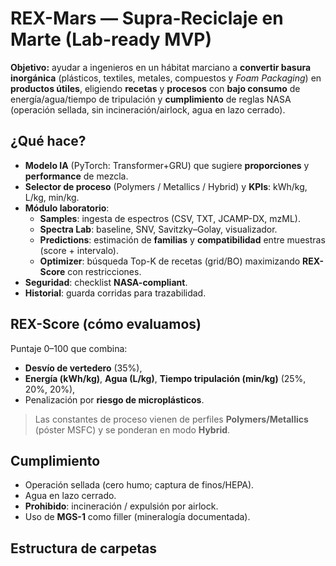 # REX-Mars — Supra-Reciclaje en Marte (Lab-ready MVP)

**Objetivo:** ayudar a ingenieros en un hábitat marciano a **convertir basura inorgánica** (plásticos, textiles, metales, compuestos y *Foam Packaging*) en **productos útiles**, eligiendo **recetas** y **procesos** con **bajo consumo** de energía/agua/tiempo de tripulación y **cumplimiento** de reglas NASA (operación sellada, sin incineración/airlock, agua en lazo cerrado).

## ¿Qué hace?
- **Modelo IA** (PyTorch: Transformer+GRU) que sugiere **proporciones** y **performance** de mezcla.
- **Selector de proceso** (Polymers / Metallics / Hybrid) y **KPIs**: kWh/kg, L/kg, min/kg.
- **Módulo laboratorio**:
  - **Samples**: ingesta de espectros (CSV, TXT, JCAMP-DX, mzML).
  - **Spectra Lab**: baseline, SNV, Savitzky–Golay, visualizador.
  - **Predictions**: estimación de **familias** y **compatibilidad** entre muestras (score + intervalo).
  - **Optimizer**: búsqueda Top-K de recetas (grid/BO) maximizando **REX-Score** con restricciones.
- **Seguridad**: checklist **NASA-compliant**.
- **Historial**: guarda corridas para trazabilidad.

## REX-Score (cómo evaluamos)
Puntaje 0–100 que combina:
- **Desvío de vertedero** (35%),
- **Energía (kWh/kg)**, **Agua (L/kg)**, **Tiempo tripulación (min/kg)** (25%, 20%, 20%),
- Penalización por **riesgo de microplásticos**.
> Las constantes de proceso vienen de perfiles **Polymers/Metallics** (póster MSFC) y se ponderan en modo **Hybrid**.

## Cumplimiento
- Operación sellada (cero humo; captura de finos/HEPA).
- Agua en lazo cerrado.
- **Prohibido**: incineración / expulsión por airlock.
- Uso de **MGS-1** como filler (mineralogía documentada).

## Estructura de carpetas
